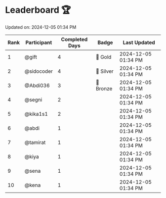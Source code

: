 # Leaderboard 🏆

Updated on: 2024-12-05 01:34 PM

| Rank | Participant       | Completed Days | Badge      | Last Updated         |
|------|-------------------|----------------|------------|----------------------|
| 1    | @gift             | 4              | 🏅 Gold     | 2024-12-05 01:34 PM |
| 2    | @sidocoder        | 4              | 🥈 Silver   | 2024-12-05 01:34 PM |
| 3    | @Abdi036          | 3              | 🥉 Bronze   | 2024-12-05 01:34 PM |
| 4    | @segni            | 2              |            | 2024-12-05 01:34 PM |
| 5    | @kika1s1          | 2              |            | 2024-12-05 01:34 PM |
| 6    | @abdi             | 1              |            | 2024-12-05 01:34 PM |
| 7    | @tamirat          | 1              |            | 2024-12-05 01:34 PM |
| 8    | @kiya             | 1              |            | 2024-12-05 01:34 PM |
| 9    | @sena             | 1              |            | 2024-12-05 01:34 PM |
| 10   | @kena             | 1              |            | 2024-12-05 01:34 PM |
